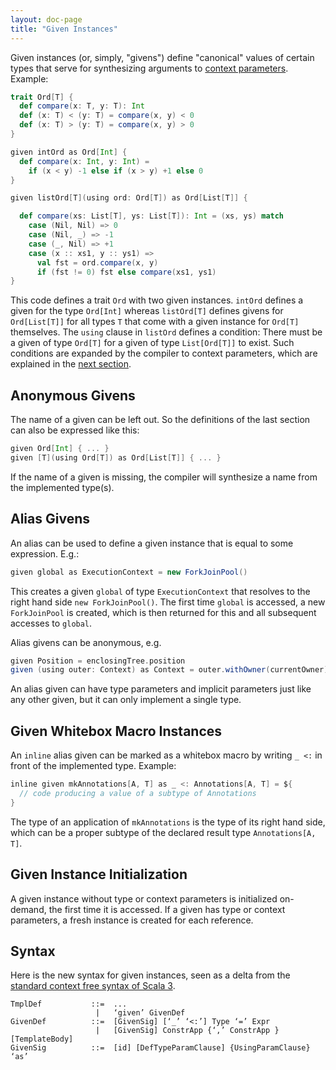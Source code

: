 ```yaml
---
layout: doc-page
title: "Given Instances"
---
```


Given instances (or, simply, "givens") define "canonical" values of certain types
that serve for synthesizing arguments to [context parameters](./using-clauses.html). Example:

```scala
trait Ord[T] {
  def compare(x: T, y: T): Int
  def (x: T) < (y: T) = compare(x, y) < 0
  def (x: T) > (y: T) = compare(x, y) > 0
}

given intOrd as Ord[Int] {
  def compare(x: Int, y: Int) =
    if (x < y) -1 else if (x > y) +1 else 0
}

given listOrd[T](using ord: Ord[T]) as Ord[List[T]] {

  def compare(xs: List[T], ys: List[T]): Int = (xs, ys) match
    case (Nil, Nil) => 0
    case (Nil, _) => -1
    case (_, Nil) => +1
    case (x :: xs1, y :: ys1) =>
      val fst = ord.compare(x, y)
      if (fst != 0) fst else compare(xs1, ys1)
}
```
This code defines a trait `Ord` with two given instances. `intOrd` defines
a given for the type `Ord[Int]` whereas `listOrd[T]` defines givens
for `Ord[List[T]]` for all types `T` that come with a given instance for `Ord[T]`
themselves. The `using` clause in `listOrd` defines a condition: There must be a
given of type `Ord[T]` for a given of type `List[Ord[T]]` to exist.
Such conditions are expanded by the compiler to context
parameters, which are explained in the [next section](./using-clauses.html).

## Anonymous Givens

The name of a given can be left out. So the definitions
of the last section can also be expressed like this:
```scala
given Ord[Int] { ... }
given [T](using Ord[T]) as Ord[List[T]] { ... }
```
If the name of a given is missing, the compiler will synthesize a name from
the implemented type(s).

## Alias Givens

An alias can be used to define a given instance that is equal to some expression. E.g.:
```scala
given global as ExecutionContext = new ForkJoinPool()
```
This creates a given `global` of type `ExecutionContext` that resolves to the right
hand side `new ForkJoinPool()`.
The first time `global` is accessed, a new `ForkJoinPool` is created, which is then
returned for this and all subsequent accesses to `global`.

Alias givens can be anonymous, e.g.
```scala
given Position = enclosingTree.position
given (using outer: Context) as Context = outer.withOwner(currentOwner)
```
An alias given can have type parameters and implicit parameters just like any other given,
but it can only implement a single type.

## Given Whitebox Macro Instances

An `inline` alias given can be marked as a whitebox macro by writing
`_ <:` in front of the implemented type. Example:
```scala
inline given mkAnnotations[A, T] as _ <: Annotations[A, T] = ${
  // code producing a value of a subtype of Annotations
}
```
The type of an application of `mkAnnotations` is the type of its right hand side,
which can be a proper subtype of the declared result type `Annotations[A, T]`.

## Given Instance Initialization

A given instance without type or context parameters is initialized on-demand, the first
time it is accessed. If a given has type or context parameters, a fresh instance
is created for each reference.

## Syntax

Here is the new syntax for given instances, seen as a delta from the [standard context free syntax of Scala 3](../../internals/syntax.md).

```
TmplDef           ::=  ...
                   |   ‘given’ GivenDef
GivenDef          ::=  [GivenSig] [‘_’ ‘<:’] Type ‘=’ Expr
                   |   [GivenSig] ConstrApp {‘,’ ConstrApp } [TemplateBody]
GivenSig          ::=  [id] [DefTypeParamClause] {UsingParamClause} ‘as’
```

